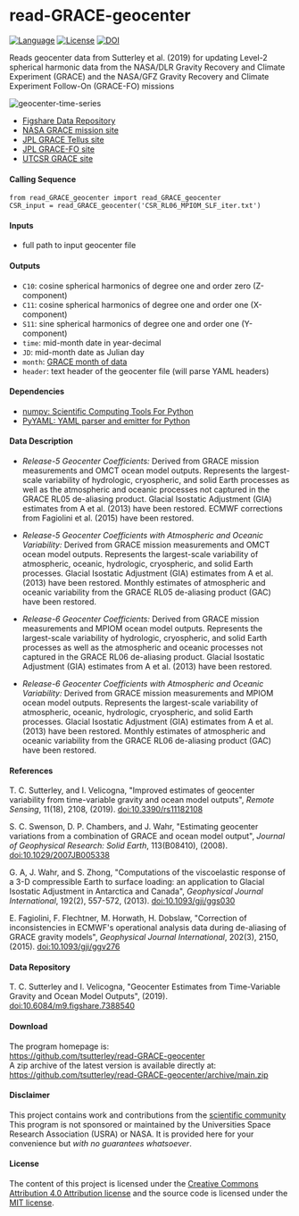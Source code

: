 read-GRACE-geocenter
====================

[![Language](https://img.shields.io/badge/python-v3.8-green.svg)](https://www.python.org/)
[![License](https://img.shields.io/github/license/tsutterley/read-GRACE-geocenter)](https://github.com/tsutterley/geoid-toolkit/blob/main/LICENSE)
[![DOI](https://zenodo.org/badge/159227455.svg)](https://zenodo.org/badge/latestdoi/159227455)

Reads geocenter data from Sutterley et al. (2019) for updating Level-2 spherical
harmonic data from the NASA/DLR Gravity Recovery and Climate Experiment
(GRACE) and the NASA/GFZ Gravity Recovery and Climate Experiment Follow-On
(GRACE-FO) missions

![geocenter-time-series](https://tsutterley.github.io/references/Sutterley-2019bx.png)

- [Figshare Data Repository](https://doi.org/10.6084/m9.figshare.7388540)
- [NASA GRACE mission site](http://www.nasa.gov/mission_pages/Grace/index.html)
- [JPL GRACE Tellus site](http://grace.jpl.nasa.gov/)
- [JPL GRACE-FO site](https://gracefo.jpl.nasa.gov/)
- [UTCSR GRACE site](http://www.csr.utexas.edu/grace/)

#### Calling Sequence
```
from read_GRACE_geocenter import read_GRACE_geocenter
CSR_input = read_GRACE_geocenter('CSR_RL06_MPIOM_SLF_iter.txt')
```
#### Inputs
 - full path to input geocenter file

#### Outputs
 - `C10`: cosine spherical harmonics of degree one and order zero (Z-component)
 - `C11`: cosine spherical harmonics of degree one and order one (X-component)
 - `S11`: sine spherical harmonics of degree one and order one (Y-component)
 - `time`: mid-month date in year-decimal
 - `JD`:  mid-month date as Julian day
 - `month`: [GRACE month of data](https://tsutterley.github.io/data/GRACE-Months.html)
 - `header`: text header of the geocenter file (will parse YAML headers)

#### Dependencies
 - [numpy: Scientific Computing Tools For Python](https://numpy.org)
 - [PyYAML: YAML parser and emitter for Python](https://github.com/yaml/pyyaml)

#### Data Description

- *Release-5 Geocenter Coefficients:*
    Derived from GRACE mission measurements and OMCT ocean model outputs.
    Represents the largest-scale variability of hydrologic, cryospheric, and solid
    Earth processes as well as the atmospheric and oceanic processes not captured
    in the GRACE RL05 de-aliasing product.  Glacial Isostatic Adjustment (GIA)
    estimates from A et al. (2013) have been restored.  ECMWF corrections from
    Fagiolini et al. (2015) have been restored.

- *Release-5 Geocenter Coefficients with Atmospheric and Oceanic Variability:*
    Derived from GRACE mission measurements and OMCT ocean model outputs.
    Represents the largest-scale variability of atmospheric, oceanic, hydrologic,
    cryospheric, and solid Earth processes.  Glacial Isostatic Adjustment (GIA)
    estimates from A et al. (2013) have been restored.  Monthly estimates of
    atmospheric and oceanic variability from the GRACE RL05 de-aliasing product
    (GAC) have been restored.

- *Release-6 Geocenter Coefficients:*
    Derived from GRACE mission measurements and MPIOM ocean model outputs.
    Represents the largest-scale variability of hydrologic, cryospheric, and solid
    Earth processes as well as the atmospheric and oceanic processes not captured
    in the GRACE RL06 de-aliasing product.  Glacial Isostatic Adjustment (GIA)
    estimates from A et al. (2013) have been restored.

- *Release-6 Geocenter Coefficients with Atmospheric and Oceanic Variability:*
    Derived from GRACE mission measurements and MPIOM ocean model outputs.
    Represents the largest-scale variability of atmospheric, oceanic, hydrologic,
    cryospheric, and solid Earth processes.  Glacial Isostatic Adjustment (GIA)
    estimates from A et al. (2013) have been restored.  Monthly estimates of
    atmospheric and oceanic variability from the GRACE RL06 de-aliasing product
    (GAC) have been restored.

#### References
T. C. Sutterley, and I. Velicogna, "Improved estimates of geocenter variability
from time-variable gravity and ocean model outputs", *Remote Sensing*,
11(18), 2108, (2019). [doi:10.3390/rs11182108](https://doi.org/10.3390/rs11182108)

S. C. Swenson, D. P. Chambers, and J. Wahr, "Estimating geocenter variations
from a combination of GRACE and ocean model output", *Journal of Geophysical
Research: Solid Earth*, 113(B08410), (2008).
[doi:10.1029/2007JB005338](https://doi.org/10.1029/2007JB005338)

G. A, J. Wahr, and S. Zhong, "Computations of the viscoelastic response of a
3-D compressible Earth to surface loading: an application to Glacial Isostatic
Adjustment in Antarctica and Canada", *Geophysical Journal International*,
192(2), 557-572, (2013). [doi:10.1093/gji/ggs030](https://doi.org/10.1093/gji/ggs030)

E. Fagiolini, F. Flechtner, M. Horwath, H. Dobslaw, "Correction of
inconsistencies in ECMWF's operational analysis data during de-aliasing of
GRACE gravity models", *Geophysical Journal International*, 202(3), 2150,
(2015). [doi:10.1093/gji/ggv276](https://doi.org/10.1093/gji/ggv276)

#### Data Repository
T. C. Sutterley and I. Velicogna, "Geocenter Estimates from Time-Variable
Gravity and Ocean Model Outputs", (2019).
[doi:10.6084/m9.figshare.7388540](https://doi.org/10.6084/m9.figshare.7388540)

#### Download
The program homepage is:  
https://github.com/tsutterley/read-GRACE-geocenter  
A zip archive of the latest version is available directly at:  
https://github.com/tsutterley/read-GRACE-geocenter/archive/main.zip  

#### Disclaimer
This project contains work and contributions from the [scientific community](CONTRIBUTORS.rst)
This program is not sponsored or maintained by the Universities Space Research
Association (USRA) or NASA.  It is provided here for your convenience but
_with no guarantees whatsoever_.

#### License
The content of this project is licensed under the
[Creative Commons Attribution 4.0 Attribution license](https://creativecommons.org/licenses/by/4.0/)
and the source code is licensed under the [MIT license](LICENSE).
